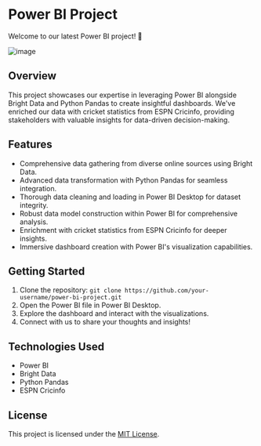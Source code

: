 # Power BI Project

Welcome to our latest Power BI project! 🚀

![image](https://github.com/Sanidhya572/DataAnalystPortfolioProject/assets/84410647/9b55caf1-5903-4e96-a688-d02171e53d03)



## Overview
This project showcases our expertise in leveraging Power BI alongside Bright Data and Python Pandas to create insightful dashboards. We've enriched our data with cricket statistics from ESPN Cricinfo, providing stakeholders with valuable insights for data-driven decision-making.

## Features
- Comprehensive data gathering from diverse online sources using Bright Data.
- Advanced data transformation with Python Pandas for seamless integration.
- Thorough data cleaning and loading in Power BI Desktop for dataset integrity.
- Robust data model construction within Power BI for comprehensive analysis.
- Enrichment with cricket statistics from ESPN Cricinfo for deeper insights.
- Immersive dashboard creation with Power BI's visualization capabilities.

## Getting Started
1. Clone the repository: `git clone https://github.com/your-username/power-bi-project.git`
2. Open the Power BI file in Power BI Desktop.
3. Explore the dashboard and interact with the visualizations.
4. Connect with us to share your thoughts and insights!

## Technologies Used
- Power BI
- Bright Data
- Python Pandas
- ESPN Cricinfo

## License
This project is licensed under the [MIT License](LICENSE).
